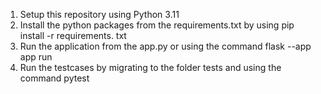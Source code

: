 1. Setup this repository using Python 3.11
2. Install the python packages from the requirements.txt by using pip install -r requirements. txt
3. Run the application from the app.py or using the command flask --app app run
4. Run the testcases by migrating to the folder tests and using the command pytest
